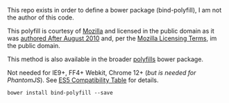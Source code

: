 This repo exists in order to define a bower package (bind-polyfill), I am not the author of this code.

This polyfill is courtesy of [Mozilla](https://developer.mozilla.org/en-US/docs/Web/JavaScript/Reference/Global_Objects/Function/bind#Compatibility) and licensed in the public domain as it was [authored After August 2010](https://developer.mozilla.org/en-US/docs/Web/JavaScript/Reference/Global_Objects/Function/bind$revision/5019) and, per the [Mozilla Licensing Terms](https://developer.mozilla.org/en-US/docs/MDN/About#Copyrights_and_licenses), im the public domain.


This method is also available in the broader [polyfills](https://github.com/inexorabletash/polyfill) bower package.

Not needed for IE9+, FF4+ Webkit, Chrome 12+ (_but is needed for PhantomJS_). See [ES5 Compatibility Table](http://kangax.github.io/es5-compat-table/#Function.prototype.bind) for details. 

`bower install bind-polyfill --save`
